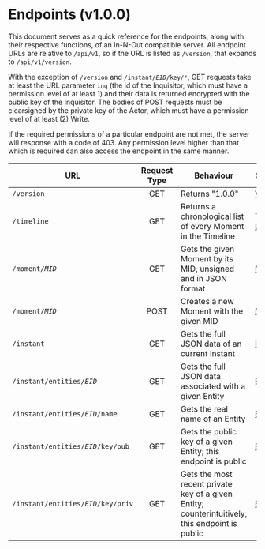 # Endpoints (v1.0.0)
This document serves as a quick reference for the endpoints, along with their respective functions, of an In-N-Out compatible server.
All endpoint URLs are relative to `/api/v1`, so if the URL is listed as `/version`, that expands to `/api/v1/version`.

With the exception of `/version` and `/instant/`*`EID`*`/key/*`, GET requests take at least the URL parameter `inq` (the id of the Inquisitor, which must have a permission level of at least 1) and their data is returned encrypted with the public key of the Inquisitor.
The bodies of POST requests must be clearsigned by the private key of the Actor, which must have a permission level of at least (2) Write.

If the required permissions of a particular endpoint are not met, the server will response with a code of 403. Any permission level higher than that which is required can also access the endpoint in the same manner.

| URL | Request Type | Behaviour | See Also |
| --- | :----------: | --------- | -------- |
| `/version` | GET | Returns "1.0.0" | [Versions](versions.md) |
| `/timeline` | GET | Returns a chronological list of every Moment in the Timeline | [Timeline List](moments.md#timeline-list) |
| `/moment/`*`MID`* | GET | Gets the given Moment by its MID, unsigned and in JSON format | [Moments](moments.md) |
| `/moment/`*`MID`* | POST | Creates a new Moment with the given MID | [Moments](moments.md) |
| `/instant` | GET | Gets the full JSON data of an current Instant | [Instants](instants.md) |
| `/instant/entities/`*`EID`* | GET | Gets the full JSON data associated with a given Entity | [Entities](instants.md#entities) |
| `/instant/entities/`*`EID`*`/name` | GET | Gets the real name of an Entity | [Entities](instants.md#entities) |
| `/instant/entities/`*`EID`*`/key/pub` | GET | Gets the public key of a given Entity; this endpoint is public | [Entities](instants.md#entities) |
| `/instant/entities/`*`EID`*`/key/priv` | GET | Gets the most recent private key of a given Entity; counterintuitively, this endpoint is public | [Entities](instants.md#entities) |